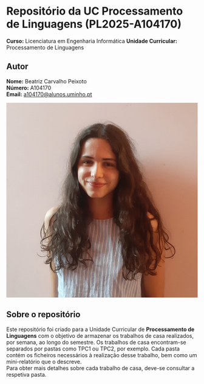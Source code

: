 # Repositório da UC Processamento de Linguagens (PL2025-A104170)

**Curso:** Licenciatura em Engenharia Informática
**Unidade Curricular:** Processamento de Linguagens

## Autor

**Nome:** Beatriz Carvalho Peixoto  
**Número:** A104170  
**Email:** a104170@alunos.uminho.pt

![Fotografia de identificação](images/foto_identificacao.png)

## Sobre o repositório

Este repositório foi criado para a Unidade Curricular de **Processamento de Linguagens** com o objetivo de armazenar os trabalhos de casa realizados, por semana, ao longo do semestre. Os trabalhos de casa encontram-se separados por pastas como TPC1 ou TPC2, por exemplo. Cada pasta contém os ficheiros necessários à realização desse trabalho, bem como um mini-relatório que o descreve.   
Para obter mais detalhes sobre cada trabalho de casa, deve-se consultar a respetiva pasta.